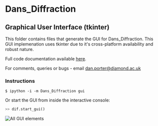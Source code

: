 # Dans_Diffraction
## Graphical User Interface (tkinter)
This folder contains files that generate the GUI for Dans_Diffraction. 
This GUI implemenation uses tkinter due to it's cross-platform availability and robust nature.

Full code documentation available [here](https://danporter.github.io/Dans_Diffraction/).

For comments, queries or bugs - email dan.porter@diamond.ac.uk


### Instructions
```text
$ ipython -i -m Dans_Diffraction gui
```
Or start the GUI from inside the interactive console:
```python
>> dif.start_gui()
```

![All GUI elements](../../Screenshots/GUI_all.png)